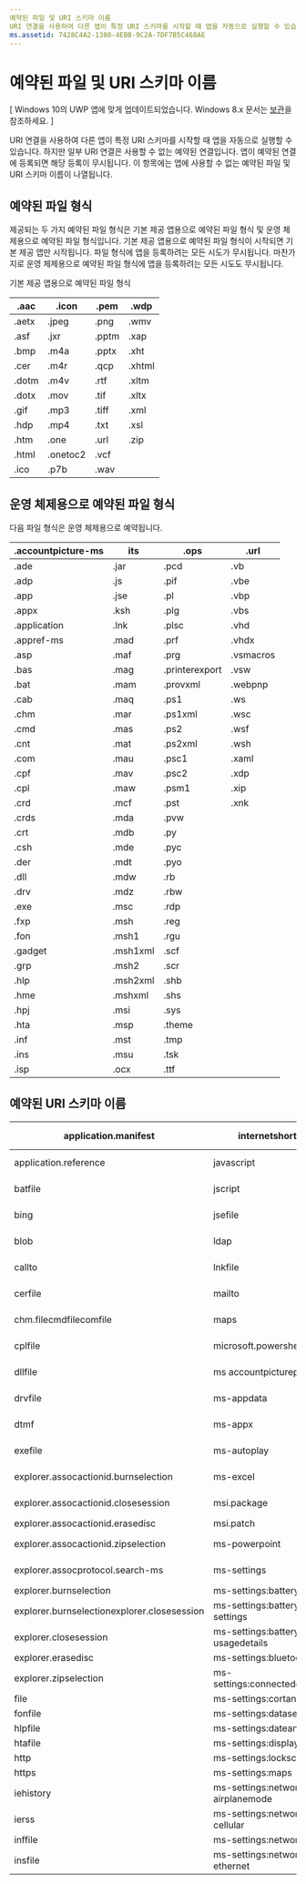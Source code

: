 ```yaml
---
예약된 파일 및 URI 스키마 이름
URI 연결을 사용하여 다른 앱이 특정 URI 스키마를 시작할 때 앱을 자동으로 실행할 수 있습니다.
ms.assetid: 7428C4A2-1380-4EBB-9C2A-7DF7B5C468AE
---
```

# 예약된 파일 및 URI 스키마 이름


\[ Windows 10의 UWP 앱에 맞게 업데이트되었습니다. Windows 8.x 문서는 [보관](http://go.microsoft.com/fwlink/p/?linkid=619132)을 참조하세요. \]


URI 연결을 사용하여 다른 앱이 특정 URI 스키마를 시작할 때 앱을 자동으로 실행할 수 있습니다. 하지만 일부 URI 연결은 사용할 수 없는 예약된 연결입니다. 앱이 예약된 연결에 등록되면 해당 등록이 무시됩니다. 이 항목에는 앱에 사용할 수 없는 예약된 파일 및 URI 스키마 이름이 나열됩니다.

## 예약된 파일 형식


제공되는 두 가지 예약된 파일 형식은 기본 제공 앱용으로 예약된 파일 형식 및 운영 체제용으로 예약된 파일 형식입니다. 기본 제공 앱용으로 예약된 파일 형식이 시작되면 기본 제공 앱만 시작됩니다. 파일 형식에 앱을 등록하려는 모든 시도가 무시됩니다. 마찬가지로 운영 체제용으로 예약된 파일 형식에 앱을 등록하려는 모든 시도도 무시됩니다.

기본 제공 앱용으로 예약된 파일 형식

| .aac  | .icon    | .pem  | .wdp   |
|-------|----------|-------|--------|
| .aetx | .jpeg    | .png  | .wmv   |
| .asf  | .jxr     | .pptm | .xap   |
| .bmp  | .m4a     | .pptx | .xht   |
| .cer  | .m4r     | .qcp  | .xhtml |
| .dotm | .m4v     | .rtf  | .xltm  |
| .dotx | .mov     | .tif  | .xltx  |
| .gif  | .mp3     | .tiff | .xml   |
| .hdp  | .mp4     | .txt  | .xsl   |
| .htm  | .one     | .url  | .zip   |
| .html | .onetoc2 | .vcf  |        |
| .ico  | .p7b     | .wav  |        |
 

## 운영 체제용으로 예약된 파일 형식


다음 파일 형식은 운영 체제용으로 예약됩니다.

| .accountpicture-ms | its      | .ops           | .url      |
|--------------------|----------|----------------|-----------|
| .ade               | .jar     | .pcd           | .vb       |
| .adp               | .js      | .pif           | .vbe      |
| .app               | .jse     | .pl            | .vbp      |
| .appx              | .ksh     | .plg           | .vbs      |
| .application       | .lnk     | .plsc          | .vhd      |
| .appref-ms         | .mad     | .prf           | .vhdx     |
| .asp               | .maf     | .prg           | .vsmacros |
| .bas               | .mag     | .printerexport | .vsw      |
| .bat               | .mam     | .provxml       | .webpnp   |
| .cab               | .maq     | .ps1           | .ws       |
| .chm               | .mar     | .ps1xml        | .wsc      |
| .cmd               | .mas     | .ps2           | .wsf      |
| .cnt               | .mat     | .ps2xml        | .wsh      |
| .com               | .mau     | .psc1          | .xaml     |
| .cpf               | .mav     | .psc2          | .xdp      |
| .cpl               | .maw     | .psm1          | .xip      |
| .crd               | .mcf     | .pst           | .xnk      |
| .crds              | .mda     | .pvw           |           |
| .crt               | .mdb     | .py            |           |
| .csh               | .mde     | .pyc           |           |
| .der               | .mdt     | .pyo           |           |
| .dll               | .mdw     | .rb            |           |
| .drv               | .mdz     | .rbw           |           |
| .exe               | .msc     | .rdp           |           |
| .fxp               | .msh     | .reg           |           |
| .fon               | .msh1    | .rgu           |           |
| .gadget            | .msh1xml | .scf           |           |
| .grp               | .msh2    | .scr           |           |
| .hlp               | .msh2xml | .shb           |           |
| .hme               | .mshxml  | .shs           |           |
| .hpj               | .msi     | .sys           |           |
| .hta               | .msp     | .theme         |           |
| .inf               | .mst     | .tmp           |           |
| .ins               | .msu     | .tsk           |           |
| .isp               | .ocx     | .ttf           |           |
 

## 예약된 URI 스키마 이름


| application.manifest                        | internetshortcut                      | ms-settings:network-mobilehotspot | shbfile                 |
|---------------------------------------------|---------------------------------------|-----------------------------------|-------------------------|
| application.reference                       | javascript                            | ms-settings:network-proxy         | shcmdfile               |
| batfile                                     | jscript                               | ms-settings:network-wifi          | shsfile                 |
| bing                                        | jsefile                               | ms-settings:nfctransactions       | smb                     |
| blob                                        | ldap                                  | ms-settings:notifications         | stickynotes             |
| callto                                      | lnkfile                               | ms-settings:personalization       | sysfile                 |
| cerfile                                     | mailto                                | ms-settings:privacy-calendar      | tel                     |
| chm.filecmdfilecomfile                      | maps                                  | ms-settings:privacy-contacts      | telnet                  |
| cplfile                                     | microsoft.powershellscript.1          | ms-settings:privacy-customdevices | tn3270                  |
| dllfile                                     | ms accountpictureprovider             | ms-settings:privacy-feedback      | ttffile                 |
| drvfile                                     | ms-appdata                            | ms-settings:privacy-location      | unknown                 |
| dtmf                                        | ms-appx                               | ms-settings:privacy-messaging     | usertileprovider        |
| exefile                                     | ms-autoplay                           | ms-settings:privacy-microphone    | vbefile                 |
| explorer.assocactionid.burnselection        | ms-excel                              | ms-settings:privacy-speechtyping  | vbscript                |
| explorer.assocactionid.closesession         | msi.package                           | ms-settings:privacy-webcam        | vbsfile                 |
| explorer.assocactionid.erasedisc            | msi.patch                             | ms-settings:proximity             | wallet                  |
| explorer.assocactionid.zipselection         | ms-powerpoint                         | ms-settings:regionlanguage        | windows.gadget          |
| explorer.assocprotocol.search-ms            | ms-settings                           | ms-settings:screenrotation        | windowsmediacenterapp   |
| explorer.burnselection                      | ms-settings:batterysaver              | ms-settings:speech                | windowsmediacenterssl   |
| explorer.burnselectionexplorer.closesession | ms-settings:batterysaver-settings     | ms-settings:storagesense          | windowsmediacenterweb   |
| explorer.closesession                       | ms-settings:batterysaver-usagedetails | ms-settings:windowsupdate         | wmp11.assocprotocol.mms |
| explorer.erasedisc                          | ms-settings:bluetooth                 | ms-settings:workplace             | wsffile                 |
| explorer.zipselection                       | ms-settings:connecteddevices          | ms-windows-store                  | wsfile                  |
| file                                        | ms-settings:cortanasearch             | ms-word                           | wshfile                 |
| fonfile                                     | ms-settings:datasense                 | ocxfile                           | xbls                    |
| hlpfile                                     | ms-settings:dateandtime               | office                            | zune                    |
| htafile                                     | ms-settings:display                   | onenote                           |                         |
| http                                        | ms-settings:lockscreen                | piffile                           |                         |
| https                                       | ms-settings:maps                      | regfile                           |                         |
| iehistory                                   | ms-settings:network-airplanemode      | res                               |                         |
| ierss                                       | ms-settings:network-cellular          | rlogin                            |                         |
| inffile                                     | ms-settings:network-dialup            | scrfile                           |                         |
| insfile                                     | ms-settings:network-ethernet          | scriptletfile                     |                         |

 

 

 





<!--HONumber=Mar16_HO1-->


